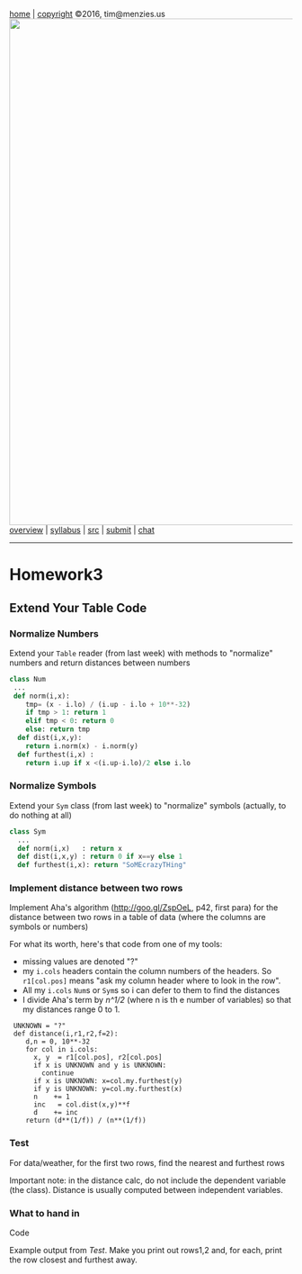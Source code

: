 [home](http://tiny.cc/fss2016) | [copyright](https://github.com/txt/fss16/blob/master/LICENSE.md) &copy;2016, tim&commat;menzies.us<br>
[<img width=900 src="https://raw.githubusercontent.com/txt/fss16/master/img/fss16.png">](http://tiny.cc/fss2016)   <br>
[overview](https://github.com/txt/fss16/blob/master/doc/overview.md) |
[syllabus](https://github.com/txt/fss16/blob/master/doc/syllabus.md) |
[src](https://github.com/txt/fss16/blob/master/src) |
[submit](http://tiny.cc/fss2016give) |
[chat](https://fss16.slack.com/) 

_______



# Homework3

## Extend Your Table Code

### Normalize Numbers

Extend your `Table` reader (from last week) with methods to "normalize" numbers
and return distances between numbers

```python
class Num
 ...
 def norm(i,x):
    tmp= (x - i.lo) / (i.up - i.lo + 10**-32)
    if tmp > 1: return 1
    elif tmp < 0: return 0
    else: return tmp
  def dist(i,x,y):
    return i.norm(x) - i.norm(y)
  def furthest(i,x) :
    return i.up if x <(i.up-i.lo)/2 else i.lo

```

### Normalize Symbols

Extend your `Sym` class (from last week) to "normalize" symbols  (actually, to do nothing at all)

```python
class Sym
  ...
  def norm(i,x)   : return x
  def dist(i,x,y) : return 0 if x==y else 1
  def furthest(i,x): return "SoMEcrazyTHing"
```

### Implement distance between two rows

Implement Aha's algorithm (http://goo.gl/ZspOeL, p42, first para)
for the distance between two rows in a table of data
(where the columns are symbols or numbers)

For what its worth, here's that code from one of my tools:

- missing values are denoted "?"
- my `i.cols` headers contain the column numbers of the headers. So `r1[col.pos]`
means "ask my column header where to look in the row".
- All my `i.cols` `Num`s or `Sym`s so i can defer to them to find the distances
- I divide Aha's
  term by _n^1/2_ (where n is th e number of variables) so that my distances
  range 0 to 1.


```
 UNKNOWN = "?"
 def distance(i,r1,r2,f=2):
    d,n = 0, 10**-32
    for col in i.cols:
      x, y  = r1[col.pos], r2[col.pos]
      if x is UNKNOWN and y is UNKNOWN:
        continue
      if x is UNKNOWN: x=col.my.furthest(y)
      if y is UNKNOWN: y=col.my.furthest(x)
      n    += 1
      inc   = col.dist(x,y)**f
      d    += inc
    return (d**(1/f)) / (n**(1/f))
```

### Test

For data/weather, for the first two rows, find the nearest and furthest rows

Important note: in the distance calc, do not include the dependent variable (the class).
Distance is usually computed between independent variables.


### What to hand in

Code

Example output from _Test_. Make you print out rows1,2 and, for each, print the row
closest and furthest away.
